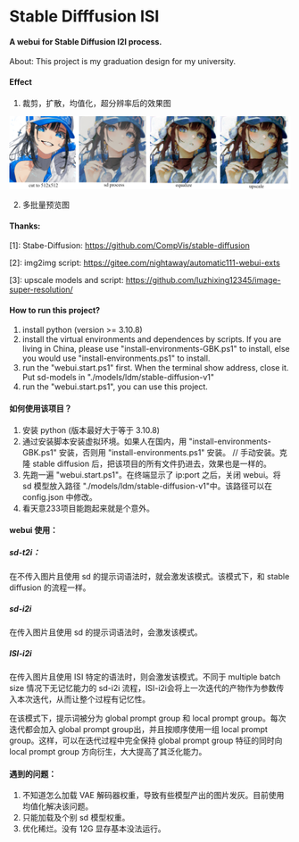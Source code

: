 # Stable Difffusion ISI
#### A webui for Stable Diffusion I2I process.

About: This project is my graduation design for my university.

#### Effect
1. 裁剪，扩散，均值化，超分辨率后的效果图

<img src="./test/show.png">

2. 多批量预览图



#### Thanks:

\[1]: Stabe-Diffusion:
https://github.com/CompVis/stable-diffusion

\[2]: img2img script:
https://gitee.com/nightaway/automatic111-webui-exts

\[3]: upscale models and script:
https://github.com/luzhixing12345/image-super-resolution/

#### How to run this project?
1. install python (version >= 3.10.8)
2. install the virtual environments and dependences by scripts. If you are living in China, please use "install-environments-GBK.ps1" to install, else you would use "install-environments.ps1" to install.
3. run the "webui.start.ps1" first. When the terminal show address, close it. Put sd-models in "./models/ldm/stable-diffusion-v1"
4. run the "webui.start.ps1", you can use this project.


#### 如何使用该项目？
1. 安装 python (版本最好大于等于 3.10.8)
2. 通过安装脚本安装虚拟环境。如果人在国内，用 "install-environments-GBK.ps1" 安装，否则用 "install-environments.ps1" 安装。
// 手动安装。克隆 stable diffusion 后，把该项目的所有文件扔进去，效果也是一样的。
3. 先跑一遍 "webui.start.ps1"。在终端显示了 ip:port 之后，关闭 webui。将 sd 模型放入路径 "./models/ldm/stable-diffusion-v1"中。该路径可以在 config.json 中修改。
4. 看天意233项目能跑起来就是个意外。


#### webui 使用：
##### sd-t2i：
在不传入图片且使用 sd 的提示词语法时，就会激发该模式。该模式下，和 stable diffusion 的流程一样。

##### sd-i2i
在传入图片且使用 sd 的提示词语法时，会激发该模式。

##### ISI-i2i
在传入图片且使用 ISI 特定的语法时，则会激发该模式。不同于 multiple batch size 情况下无记忆能力的 sd-i2i 流程，ISI-i2i会将上一次迭代的产物作为参数传入本次迭代，从而让整个过程有记忆性。

在该模式下，提示词被分为 global prompt group 和 local prompt group。每次迭代都会加入 global prompt group出，并且按顺序使用一组 local prompt group。这样，可以在迭代过程中完全保持 global prompt group 特征的同时向 local prompt group 方向衍生，大大提高了其泛化能力。

#### 遇到的问题：
1. 不知道怎么加载 VAE 解码器权重，导致有些模型产出的图片发灰。目前使用均值化解决该问题。
2. 只能加载及个别 sd 模型权重。
3. 优化稀烂。没有 12G 显存基本没法运行。



